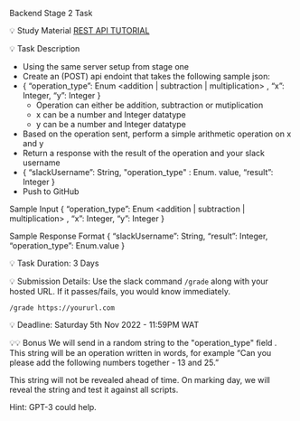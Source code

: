 Backend Stage 2 Task

:bulb: Study Material
[REST API TUTORIAL](https://www.gravitee.io/blog/rest-api-tutorial)

:bulb: Task Description
- Using the same server setup from stage one
- Create an (POST) api endoint that takes the following sample json:
- { “operation_type”: Enum <addition | subtraction | multiplication> , “x”: Integer, “y”: Integer }
    - Operation can either be addition, subtraction or mutiplication
    - x can be a number and Integer datatype
    - y can be a number and Integer datatype
- Based on the operation sent, perform a simple arithmetic operation on x and y
- Return a response with the result of the operation and your slack username
- { “slackUsername”: String, "operation_type" : Enum. value, “result”: Integer }
- Push to GitHub

Sample Input { “operation_type”: Enum <addition | subtraction | multiplication> , “x”: Integer, “y”: Integer }

Sample Response Format { “slackUsername”: String, “result”: Integer, “operation_type”: Enum.value }

:bulb: Task Duration: 3 Days

:bulb: Submission Details:
Use the slack command ``` /grade ``` along with your hosted URL. If it passes/fails, you would know immediately.

``` /grade https://yoururl.com ```

:bulb: Deadline: Saturday 5th Nov 2022 - 11:59PM WAT

:bulb::bulb: Bonus
We will send in a random string to the "operation_type" field . This string will be an operation written in words, for example “Can you please add the following numbers together - 13 and 25.”

This string will not be revealed ahead of time. On marking day, we will reveal the string and test it against all scripts.

Hint: GPT-3 could help. 